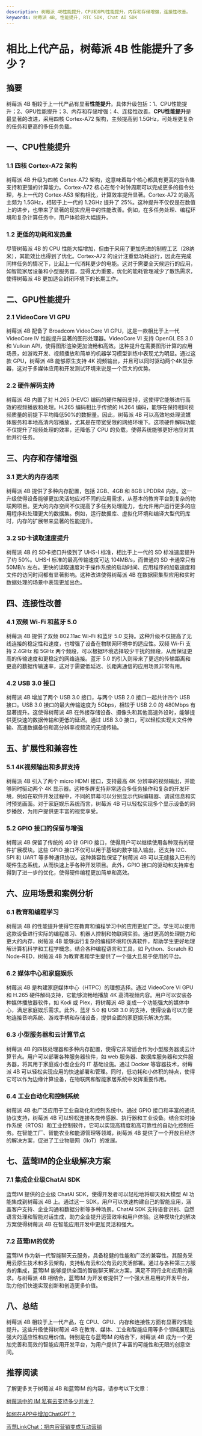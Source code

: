 ```yaml
---
description: 树莓派 4B性能提升，CPU和GPU性能提升，内存和存储增强，连接性改善。
keywords: 树莓派 4B, 性能提升, RTC SDK, Chat AI SDK
---
```

# 相比上代产品，树莓派 4B 性能提升了多少？
## 摘要
树莓派 4B 相较于上一代产品有显著**性能提升**。具体升级包括：1、CPU性能提升；2、GPU性能提升；3、内存和存储增强；4、连接性改善。**CPU性能提升**是最显著的改进，采用四核 Cortex-A72 架构，主频提高到 1.5GHz，可处理更复杂的任务和更高的多任务负载。

## 一、CPU性能提升

### 1.1 四核 Cortex-A72 架构

树莓派 4B 升级为四核 Cortex-A72 架构，这意味着每个核心都具有更高的指令集支持和更强的计算能力。Cortex-A72 核心在每个时钟周期可以完成更多的指令处理，与上一代的 Cortex-A53 架构相比，计算效率提升显著。Cortex-A72 的最高主频为 1.5GHz，相较于上一代的 1.2GHz 提升了 25%。这种提升不仅仅是在数值上的进步，也带来了显著的现实应用中的性能改善。例如，在多任务处理、编程环境和复杂计算任务中，用户体验将大幅提升。

### 1.2 更低的功耗和发热量

尽管树莓派 4B 的 CPU 性能大幅增加，但由于采用了更加先进的制程工艺（28纳米），其能效比也得到了优化。Cortex-A72 的设计注重低功耗运行，因此在完成同样任务的情况下，比起上一代消耗更少的电能。这对于需要全天候运行的应用，如智能家居设备和小型服务器，显得尤为重要。优化的能耗管理减少了散热需求，使得树莓派 4B 更加适合封闭环境下的长期工作。

## 二、GPU性能提升

### 2.1 VideoCore VI GPU

树莓派 4B 配备了 Broadcom VideoCore VI GPU，这是一款相比于上一代 VideoCore IV 性能提升显著的图形处理器。VideoCore VI 支持 OpenGL ES 3.0 和 Vulkan API，使得图形渲染更加流畅和高效。这种提升在需要图形计算的应用场景，如游戏开发、视频播放和简单的机器学习模型训练中表现尤为明显。通过这款 GPU，树莓派 4B 能够原生支持 4K 视频输出，并且可以同时驱动两个4K显示器，这对于多媒体应用和开发测试环境来说是一个巨大的优势。

### 2.2 硬件解码支持

树莓派 4B 内置了对 H.265 (HEVC) 编码的硬件解码支持，这使得它能够进行高效的视频播放和处理。H.265 编码相比于传统的 H.264 编码，能够在保持相同视频质量的前提下平均降低50%的数据量。因此，树莓派 4B 可以高效地处理流媒体服务和本地高清内容播放，尤其是在带宽受限的网络环境下。这项硬件解码功能不仅提升了视频处理的效率，还降低了 CPU 的负载，使得系统能够更好地应对其他并行任务。

## 三、内存和存储增强

### 3.1 更大的内存选项

树莓派 4B 提供了多种内存配置，包括 2GB、4GB 和 8GB LPDDR4 内存。这一升级使得设备能够更加灵活地应对不同的应用需求，从基本的教育平台到复杂的物联网项目。更大的内存空间不仅提高了多任务处理能力，也允许用户运行更多的应用程序和处理更大的数据集。例如，运行数据库、虚拟化环境和编译大型代码库时，内存的扩展带来显著的性能提升。

### 3.2 SD卡读取速度提升

树莓派 4B 的 SD卡接口升级到了 UHS-I 标准，相比于上一代的 SD 标准速度提升了约 50%。UHS-I 标准的最高传输速度可达 104MB/s，而普通的 SD 卡通常只有 50MB/s 左右。更快的读取速度对于操作系统的启动时间、应用程序的加载速度和文件的访问时间都有显著影响。这种改进使得树莓派 4B 在数据密集型应用和实时数据处理的场景中表现更加出色。

## 四、连接性改善

### 4.1 双频 Wi-Fi 和蓝牙 5.0

树莓派 4B 提供了双频 802.11ac Wi-Fi 和蓝牙 5.0 支持。这种升级不仅提高了无线连接的稳定性和速度，也增强了设备在物联网环境中的适应性。双频 Wi-Fi 支持 2.4GHz 和 5GHz 两个频段，可以根据环境选择较少干扰的频段，从而保证更高的传输速度和更稳定的网络连接。蓝牙 5.0 的引入则带来了更远的传输距离和更高的数据传输速率，这对于需要低延迟、长距离通信的应用场景非常有用。

### 4.2 USB 3.0 接口

树莓派 4B 增加了两个 USB 3.0 接口，与两个 USB 2.0 接口一起共计四个 USB 接口。USB 3.0 接口的最大传输速度为 5Gbps，相较于 USB 2.0 的 480Mbps 有显著提升。这使得树莓派 4B 在外接存储设备、摄像头和其他高速外设时，能够提供更快速的数据传输和更低的延迟。通过 USB 3.0 接口，可以轻松实现大文件传输、高速数据备份和高分辨率视频流的无缝传输。

## 五、扩展性和兼容性

### 5.1 4K视频输出和多屏支持

树莓派 4B 引入了两个 micro HDMI 接口，支持最高 4K 分辨率的视频输出，并能够同时驱动两个 4K 显示器。这种多屏支持非常适合多任务操作和复杂的开发环境，例如在软件开发过程中，不同的屏幕可以分别显示代码编辑器、调试信息和实时预览画面。对于家庭娱乐系统而言，树莓派 4B 可以轻松实现多个显示设备的同步播放，为用户提供更丰富的视觉享受。

### 5.2 GPIO 接口的保留与增强

树莓派 4B 保留了传统的 40 针 GPIO 接口，使得用户可以继续使用各种现有的硬件扩展模块。这些 GPIO 接口不仅可以用于基础的数字输入输出，还支持 I2C、SPI 和 UART 等多种通讯协议。这种兼容性保证了树莓派 4B 可以无缝接入已有的硬件生态系统，从而快速上手各种开发项目。此外，GPIO 接口的驱动和支持库也得到了进一步的优化，使得硬件编程更加简单和高效。

## 六、应用场景和案例分析

### 6.1 教育和编程学习

树莓派 4B 的性能提升使得它在教育和编程学习中的应用更加广泛。学生可以使用这款设备进行实际的编程练习、机器人控制和物联网实验。通过更高的处理能力和更大的内存，树莓派 4B 能够运行复杂的编程环境和仿真软件，帮助学生更好地理解计算机科学和工程学概念。结合各种编程语言和工具，如 Python、Scratch 和 Node-RED，树莓派 4B 为教育者和学生提供了一个强大且易于使用的平台。

### 6.2 媒体中心和家庭娱乐

树莓派 4B 是构建家庭媒体中心（HTPC）的理想选择。通过 VideoCore VI GPU 和 H.265 硬件解码支持，它能够流畅地播放 4K 高清视频内容。用户可以安装各种媒体播放器软件，如 Kodi 或 Plex，将树莓派 4B 变成一个功能强大的媒体中心，满足家庭娱乐需求。此外，蓝牙 5.0 和 USB 3.0 的支持，使得设备可以方便地连接音响系统、游戏手柄和存储设备，提供全面的家庭娱乐解决方案。

### 6.3 小型服务器和云计算节点

树莓派 4B 的四核处理器和多种内存配置，使得它非常适合作为小型服务器或云计算节点。用户可以部署各种服务器软件，如 web 服务器、数据库服务器和文件服务器，将其用于家庭或小型企业的 IT 基础设施。通过 Docker 等容器技术，树莓派 4B 可以轻松实现应用的快速部署和管理。同时，低功耗和小体积的特点，使得它可以作为边缘计算设备，在物联网和智能家居系统中发挥重要作用。

### 6.4 工业自动化和控制系统

树莓派 4B 也广泛应用于工业自动化和控制系统中。通过 GPIO 接口和丰富的通讯协议支持，树莓派 4B 可以轻松连接各类传感器、执行器和工业设备。结合实时操作系统（RTOS）和工业控制软件，它可以实现高精度和高可靠性的自动化控制任务。在智能工厂、智能农业和能源管理等领域，树莓派 4B 提供了一个开放且经济的解决方案，促进了工业物联网（IIoT）的发展。

## 七、蓝莺IM的企业级解决方案

### 7.1 集成企业级ChatAI SDK

蓝莺IM 提供的企业级 ChatAI SDK，使得开发者可以轻松地将聊天和大模型 AI 功能集成到树莓派 4B 上。通过这一 SDK，用户可以快速构建自己的智能应用，涵盖客户支持、企业沟通和数据分析等多种场景。ChatAI SDK 支持语音识别、自然语言处理和智能对话生成，助力企业提升运营效率和用户体验。这种模块化的解决方案使得树莓派 4B 在智能应用开发中更加灵活和强大。

### 7.2 蓝莺IM的优势

蓝莺IM 作为新一代智能聊天云服务，具备稳健的性能和广泛的兼容性。其服务采用云原生技术和多云架构，支持私有云和公有云的灵活部署。通过与各种第三方服务的集成，蓝莺IM 能够提供全面的智能聊天解决方案，满足不同行业和应用的需求。与树莓派 4B 相结合，蓝莺IM 为开发者提供了一个强大且易用的开发平台，助力他们快速实现创新和创造更多价值。

## 八、总结

树莓派 4B 相较于上一代产品，在 CPU、GPU、内存和连接性方面有显著的性能提升。这些升级使得树莓派 4B 在教育、媒体、工业和智能应用等多个领域展现出强大的适应性和应用价值。特别是在与蓝莺IM 的结合下，树莓派 4B 成为一个更加完善和高效的智能应用开发平台，为用户提供了丰富的可能性和无限的创意空间。

## 推荐阅读

了解更多关于树莓派 4B 和蓝莺IM 的内容，请参考以下文章：

[树莓派中的 IM 私有云支持多少并发？](articles/product-and-technologies/how-much-concurrency-is-supported-by-im-private-cloud-in-raspberry-pi.html)

[如何在APP中增加ChatGPT？](articles/product-and-technologies/how-to-add-chatgpt-to-your-app.html)

[蓝莺LinkChat：把内容营销变成互动营销](articles/product-and-technologies/lanying-linkchat-turning-content-marketing-into-interactive-marketing.html)